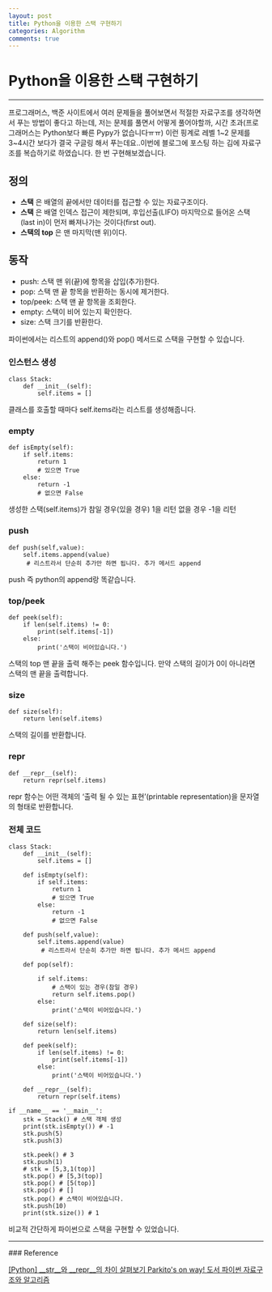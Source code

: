 ```yaml
---
layout: post
title: Python을 이용한 스택 구현하기
categories: Algorithm
comments: true
---
```


# Python을 이용한 스택 구현하기
----

프로그래머스, 백준 사이트에서 여러 문제들을 풀어보면서 적절한 자료구조를 생각하면서 푸는 방법이 좋다고 하는데,
저는 문제를 풀면서 어떻게 풀어야할까, 시간 초과(프로그래머스는 Python보다 빠른 Pypy가 없습니다ㅠㅠ)
이런 핑계로 레벨 1~2 문제를 3~4시간 보다가 결국 구글링 해서 푸는데요..이번에 블로그에 포스팅 하는 김에 자료구조를 복습하기로 하였습니다.
한 번 구현해보겠습니다.

## 정의
+ __스택__ 은 배열의 끝에서만 데이터를 접근할 수 있는 자료구조이다.
+ __스택__ 은 배열 인덱스 접근이 제한되며, 후입선출(LIFO) 마지막으로 들어온 스택(last in)이 먼저 빠져나가는 것이다(first out).
+ __스택의 top__ 은 맨 마지막(맨 위)이다.



## 동작
+ push: 스택 맨 위(끝)에 항목을 삽입(추가)한다.
+ pop: 스택 맨 끝 항목을 반환하는 동시에 제거한다.
+ top/peek: 스택 맨 끝 항목을 조회한다.
+ empty: 스택이 비어 있는지 확인한다.
+ size: 스택 크기를 반환한다.

파이썬에서는 리스트의 append()와 pop() 메서드로 스택을 구현할 수 있습니다.
### 인스턴스 생성
~~~
class Stack:
    def __init__(self):
        self.items = []
~~~
클래스를 호출할 때마다 self.items라는 리스트를 생성해줍니다.

### empty
~~~
def isEmpty(self):
    if self.items:
        return 1
        # 있으면 True
    else:
        return -1
        # 없으면 False

~~~
생성한 스택(self.items)가 참일 경우(있을 경우) 1을 리턴 없을 경우 -1을 리턴

### push
~~~
def push(self,value):
    self.items.append(value)
     # 리스트라서 단순히 추가만 하면 됩니다. 추가 메서드 append

~~~
push 즉 python의 append랑 똑같습니다.

### top/peek
~~~
def peek(self):
    if len(self.items) != 0:
        print(self.items[-1])
    else:
        print('스택이 비어있습니다.')
~~~
스택의 top 맨 끝을 출력 해주는 peek 함수입니다.
만약 스택의 길이가 0이 아니라면 스택의 맨 끝을 출력합니다.

### size
~~~
def size(self):
    return len(self.items)
~~~
스택의 길이를 반환합니다.

### repr
~~~
def __repr__(self):
    return repr(self.items)
~~~

repr 함수는 어떤 객체의 ‘출력 될 수 있는 표현’(printable representation)을 문자열의 형태로 반환합니다.

### 전체 코드
~~~
class Stack:
    def __init__(self):
        self.items = []

    def isEmpty(self):
        if self.items:
            return 1
            # 있으면 True
        else:
            return -1
            # 없으면 False

    def push(self,value):
        self.items.append(value)
         # 리스트라서 단순히 추가만 하면 됩니다. 추가 메서드 append

    def pop(self):

        if self.items:
            # 스택이 있는 경우(참일 경우)
            return self.items.pop()
        else:
            print('스택이 비어있습니다.')

    def size(self):
        return len(self.items)

    def peek(self):
        if len(self.items) != 0:
            print(self.items[-1])
        else:
            print('스택이 비어있습니다.')

    def __repr__(self):
        return repr(self.items)

if __name__ == '__main__':
    stk = Stack() # 스택 객체 생성
    print(stk.isEmpty()) # -1
    stk.push(5)
    stk.push(3)

    stk.peek() # 3
    stk.push(1)
    # stk = [5,3,1(top)]
    stk.pop() # [5,3(top)]
    stk.pop() # [5(top)]
    stk.pop() # []
    stk.pop() # 스택이 비어있습니다.
    stk.push(10)
    print(stk.size()) # 1

~~~
비교적 간단하게 파이썬으로 스택을 구현할 수 있었습니다.
<hr>
### Reference

[[Python] __str__와 __repr__의 차이 살펴보기 Parkito's on way! ](https://shoark7.github.io/programming/python/difference-between-__repr__-vs-__str__)
[도서 파이썬 자료구조와 알고리즘](http://www.yes24.com/Product/Goods/74971408)
